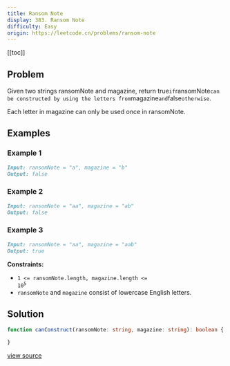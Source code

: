 ```yaml
---
title: Ransom Note
display: 383. Ransom Note
difficulty: Easy
origin: https://leetcode.cn/problems/ransom-note
---
```


[[toc]]

## Problem

Given two strings ransomNote and magazine, return true`if`ransomNote`can be constructed by using the letters from`magazine`and`false`otherwise`.

Each letter in magazine can only be used once in ransomNote.

## Examples

### Example 1

```md
Input: ransomNote = "a", magazine = "b"
Output: false
```

### Example 2

```md
Input: ransomNote = "aa", magazine = "ab"
Output: false
```

### Example 3

```md
Input: ransomNote = "aa", magazine = "aab"
Output: true
```

**Constraints:**

- <code>1 &lt;= ransomNote.length, magazine.length &lt;= 10<sup>5</sup></code>
- <code>ransomNote</code> and <code>magazine</code> consist of lowercase English letters.

## Solution

```ts
function canConstruct(ransomNote: string, magazine: string): boolean {

}
```

[view source](https://leetcode.cn/problems/ransom-note)

